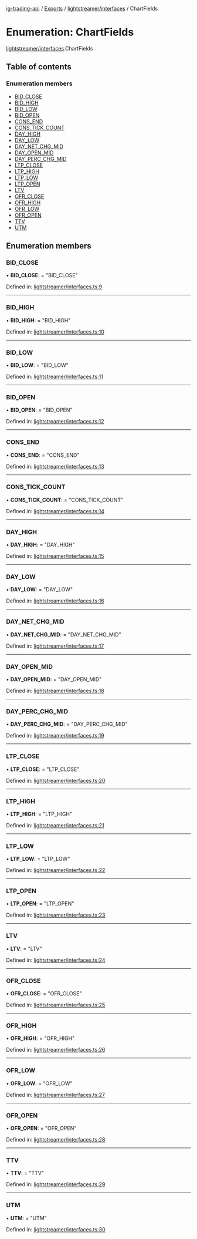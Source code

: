 [ig-trading-api](../README.md) / [Exports](../modules.md) / [lightstreamer/interfaces](../modules/lightstreamer_interfaces.md) / ChartFields

# Enumeration: ChartFields

[lightstreamer/interfaces](../modules/lightstreamer_interfaces.md).ChartFields

## Table of contents

### Enumeration members

- [BID_CLOSE](lightstreamer_interfaces.chartfields.md#bid_close)
- [BID_HIGH](lightstreamer_interfaces.chartfields.md#bid_high)
- [BID_LOW](lightstreamer_interfaces.chartfields.md#bid_low)
- [BID_OPEN](lightstreamer_interfaces.chartfields.md#bid_open)
- [CONS_END](lightstreamer_interfaces.chartfields.md#cons_end)
- [CONS_TICK_COUNT](lightstreamer_interfaces.chartfields.md#cons_tick_count)
- [DAY_HIGH](lightstreamer_interfaces.chartfields.md#day_high)
- [DAY_LOW](lightstreamer_interfaces.chartfields.md#day_low)
- [DAY_NET_CHG_MID](lightstreamer_interfaces.chartfields.md#day_net_chg_mid)
- [DAY_OPEN_MID](lightstreamer_interfaces.chartfields.md#day_open_mid)
- [DAY_PERC_CHG_MID](lightstreamer_interfaces.chartfields.md#day_perc_chg_mid)
- [LTP_CLOSE](lightstreamer_interfaces.chartfields.md#ltp_close)
- [LTP_HIGH](lightstreamer_interfaces.chartfields.md#ltp_high)
- [LTP_LOW](lightstreamer_interfaces.chartfields.md#ltp_low)
- [LTP_OPEN](lightstreamer_interfaces.chartfields.md#ltp_open)
- [LTV](lightstreamer_interfaces.chartfields.md#ltv)
- [OFR_CLOSE](lightstreamer_interfaces.chartfields.md#ofr_close)
- [OFR_HIGH](lightstreamer_interfaces.chartfields.md#ofr_high)
- [OFR_LOW](lightstreamer_interfaces.chartfields.md#ofr_low)
- [OFR_OPEN](lightstreamer_interfaces.chartfields.md#ofr_open)
- [TTV](lightstreamer_interfaces.chartfields.md#ttv)
- [UTM](lightstreamer_interfaces.chartfields.md#utm)

## Enumeration members

### BID_CLOSE

• **BID_CLOSE**: = "BID_CLOSE"

Defined in: [lightstreamer/interfaces.ts:9](https://github.com/bennycode/ig-trading-api/blob/76cc822/src/lightstreamer/interfaces.ts#L9)

---

### BID_HIGH

• **BID_HIGH**: = "BID_HIGH"

Defined in: [lightstreamer/interfaces.ts:10](https://github.com/bennycode/ig-trading-api/blob/76cc822/src/lightstreamer/interfaces.ts#L10)

---

### BID_LOW

• **BID_LOW**: = "BID_LOW"

Defined in: [lightstreamer/interfaces.ts:11](https://github.com/bennycode/ig-trading-api/blob/76cc822/src/lightstreamer/interfaces.ts#L11)

---

### BID_OPEN

• **BID_OPEN**: = "BID_OPEN"

Defined in: [lightstreamer/interfaces.ts:12](https://github.com/bennycode/ig-trading-api/blob/76cc822/src/lightstreamer/interfaces.ts#L12)

---

### CONS_END

• **CONS_END**: = "CONS_END"

Defined in: [lightstreamer/interfaces.ts:13](https://github.com/bennycode/ig-trading-api/blob/76cc822/src/lightstreamer/interfaces.ts#L13)

---

### CONS_TICK_COUNT

• **CONS_TICK_COUNT**: = "CONS_TICK_COUNT"

Defined in: [lightstreamer/interfaces.ts:14](https://github.com/bennycode/ig-trading-api/blob/76cc822/src/lightstreamer/interfaces.ts#L14)

---

### DAY_HIGH

• **DAY_HIGH**: = "DAY_HIGH"

Defined in: [lightstreamer/interfaces.ts:15](https://github.com/bennycode/ig-trading-api/blob/76cc822/src/lightstreamer/interfaces.ts#L15)

---

### DAY_LOW

• **DAY_LOW**: = "DAY_LOW"

Defined in: [lightstreamer/interfaces.ts:16](https://github.com/bennycode/ig-trading-api/blob/76cc822/src/lightstreamer/interfaces.ts#L16)

---

### DAY_NET_CHG_MID

• **DAY_NET_CHG_MID**: = "DAY_NET_CHG_MID"

Defined in: [lightstreamer/interfaces.ts:17](https://github.com/bennycode/ig-trading-api/blob/76cc822/src/lightstreamer/interfaces.ts#L17)

---

### DAY_OPEN_MID

• **DAY_OPEN_MID**: = "DAY_OPEN_MID"

Defined in: [lightstreamer/interfaces.ts:18](https://github.com/bennycode/ig-trading-api/blob/76cc822/src/lightstreamer/interfaces.ts#L18)

---

### DAY_PERC_CHG_MID

• **DAY_PERC_CHG_MID**: = "DAY_PERC_CHG_MID"

Defined in: [lightstreamer/interfaces.ts:19](https://github.com/bennycode/ig-trading-api/blob/76cc822/src/lightstreamer/interfaces.ts#L19)

---

### LTP_CLOSE

• **LTP_CLOSE**: = "LTP_CLOSE"

Defined in: [lightstreamer/interfaces.ts:20](https://github.com/bennycode/ig-trading-api/blob/76cc822/src/lightstreamer/interfaces.ts#L20)

---

### LTP_HIGH

• **LTP_HIGH**: = "LTP_HIGH"

Defined in: [lightstreamer/interfaces.ts:21](https://github.com/bennycode/ig-trading-api/blob/76cc822/src/lightstreamer/interfaces.ts#L21)

---

### LTP_LOW

• **LTP_LOW**: = "LTP_LOW"

Defined in: [lightstreamer/interfaces.ts:22](https://github.com/bennycode/ig-trading-api/blob/76cc822/src/lightstreamer/interfaces.ts#L22)

---

### LTP_OPEN

• **LTP_OPEN**: = "LTP_OPEN"

Defined in: [lightstreamer/interfaces.ts:23](https://github.com/bennycode/ig-trading-api/blob/76cc822/src/lightstreamer/interfaces.ts#L23)

---

### LTV

• **LTV**: = "LTV"

Defined in: [lightstreamer/interfaces.ts:24](https://github.com/bennycode/ig-trading-api/blob/76cc822/src/lightstreamer/interfaces.ts#L24)

---

### OFR_CLOSE

• **OFR_CLOSE**: = "OFR_CLOSE"

Defined in: [lightstreamer/interfaces.ts:25](https://github.com/bennycode/ig-trading-api/blob/76cc822/src/lightstreamer/interfaces.ts#L25)

---

### OFR_HIGH

• **OFR_HIGH**: = "OFR_HIGH"

Defined in: [lightstreamer/interfaces.ts:26](https://github.com/bennycode/ig-trading-api/blob/76cc822/src/lightstreamer/interfaces.ts#L26)

---

### OFR_LOW

• **OFR_LOW**: = "OFR_LOW"

Defined in: [lightstreamer/interfaces.ts:27](https://github.com/bennycode/ig-trading-api/blob/76cc822/src/lightstreamer/interfaces.ts#L27)

---

### OFR_OPEN

• **OFR_OPEN**: = "OFR_OPEN"

Defined in: [lightstreamer/interfaces.ts:28](https://github.com/bennycode/ig-trading-api/blob/76cc822/src/lightstreamer/interfaces.ts#L28)

---

### TTV

• **TTV**: = "TTV"

Defined in: [lightstreamer/interfaces.ts:29](https://github.com/bennycode/ig-trading-api/blob/76cc822/src/lightstreamer/interfaces.ts#L29)

---

### UTM

• **UTM**: = "UTM"

Defined in: [lightstreamer/interfaces.ts:30](https://github.com/bennycode/ig-trading-api/blob/76cc822/src/lightstreamer/interfaces.ts#L30)
